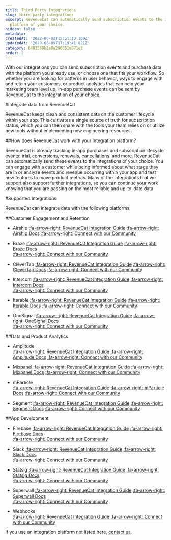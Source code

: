 ```yaml
---
title: Third Party Integrations
slug: third-party-integrations
excerpt: RevenueCat can automatically send subscription events to the integration
  platform of your choice.
hidden: false
metadata: 
createdAt: '2022-06-02T15:51:10.109Z'
updatedAt: '2023-06-09T17:19:41.821Z'
category: 6483560b2e0a290051a971e2
order: 2
---
```

With our integrations you can send subscription events and purchase data with the platform you already use, or choose one that fits your workflow. So whether you are looking for patterns in user behavior, ways to engage with and retain your customers, or product analytics that can help your marketing team level up, in-app purchase events can be sent by RevenueCat to the integration of your choice. 

#Integrate data from RevenueCat

RevenueCat keeps clean and consistent data on the customer lifecycle within your app. This cultivates a single source of truth for subscription status, which you can then share with the tools your team relies on or utilize new tools without implementing new engineering resources.

##How does RevenueCat work with your Integration platform?

RevenueCat is already tracking in-app purchases and subscription lifecycle events: trial, conversions, renewals, cancellations, and more. RevenueCat can automatically send these events to the integrations of your choice. You can engage with a customer while being informed about what stage they are in or analyze events and revenue occurring within your app and test new features to move product metrics. Many of the integrations that we support also support further integrations, so you can continue your work knowing that you are passing on the most reliable and up-to-date data. 

#Supported Integrations

RevenueCat can integrate data with the following platforms:

##Customer Engagement and Retention
 * Airship
    [:fa-arrow-right: RevenueCat Integration Guide](doc:airship)
    [:fa-arrow-right: Airship Docs](https://docs.airship.com/)
    [:fa-arrow-right: Connect with our Community](https://community.revenuecat.com/search/index?q=airship&search_type=tag)

 * Braze
    [:fa-arrow-right: RevenueCat Integration Guide](doc:braze)
    [:fa-arrow-right: Braze Docs](https://www.braze.com/docs)     
    [:fa-arrow-right: Connect with our Community](https://community.revenuecat.com/search/index?q=braze&search_type=tag)
* CleverTap
   [:fa-arrow-right: RevenueCat Integration Guide](doc:clevertap)
   [:fa-arrow-right: CleverTap Docs](https://developer.clevertap.com/docs) 
   [:fa-arrow-right: Connect with our Community](https://community.revenuecat.com/search/index?q=clevertap&search_type=tag)
 * Intercom
    [:fa-arrow-right: RevenueCat Integration Guide](doc:intercom)
    [:fa-arrow-right: Intercom Docs](https://developers.intercom.com/building-apps/docs)     
    [:fa-arrow-right: Connect with our Community](https://community.revenuecat.com/search/index?q=intercom&search_type=tag)

 * Iterable
    [:fa-arrow-right: RevenueCat Integration Guide](doc:iterable)
    [:fa-arrow-right: Iterable Docs](https://support.iterable.com/hc/en-us)
    [:fa-arrow-right: Connect with our Community](https://community.revenuecat.com/search/index?q=iterable&search_type=tag)
 * OneSignal
    [:fa-arrow-right: RevenueCat Integration Guide](doc:onesignal)
    [:fa-arrow-right: OneSignal Docs](https://documentation.onesignal.com/docs)     
    [:fa-arrow-right: Connect with our Community](https://community.revenuecat.com/search/index?q=onesignal&search_type=tag)

##Data and Product Analytics
 * Amplitude   
    [:fa-arrow-right: RevenueCat Integration Guide](doc:amplitude)
    [:fa-arrow-right: Amplitude Docs](https://help.amplitude.com/hc/en-us)
    [:fa-arrow-right: Connect with our Community](https://community.revenuecat.com/search/index?q=amplitude&search_type=tag)

* Mixpanel
    [:fa-arrow-right: RevenueCat Integration Guide](doc:mixpanel)
   [:fa-arrow-right: Mixpanel Docs](https://developer.mixpanel.com/docs) 
   [:fa-arrow-right: Connect with our Community](https://community.revenuecat.com/search/index?q=mixpanel&search_type=tag)
* mParticle    
   [:fa-arrow-right: RevenueCat Integration Guide](doc:mparticle)
   [:fa-arrow-right: mParticle Docs](https://docs.mparticle.com/) 
   [:fa-arrow-right: Connect with our Community](https://community.revenuecat.com/search/index?q=mparticle&search_type=tag)
* Segment
   [:fa-arrow-right: RevenueCat Integration Guide](doc:segment)
   [:fa-arrow-right: Segment Docs](https://segment.com/docs/?ref=nav) 
   [:fa-arrow-right: Connect with our Community](https://community.revenuecat.com/search/index?q=segment&search_type=tag)

##App Development
 * Firebase
    [:fa-arrow-right: RevenueCat Integration Guide](doc:firebase)
    [:fa-arrow-right: Firebase Docs](https://firebase.google.com/docs/)     
    [:fa-arrow-right: Connect with our Community](https://community.revenuecat.com/search/index?q=firebase&search_type=tag)

 * Slack
    [:fa-arrow-right: RevenueCat Integration Guide](doc:slack)
    [:fa-arrow-right: Slack Docs](https://slack.com/help/articles/115005265063-Incoming-webhooks-for-Slack)     
    [:fa-arrow-right: Connect with our Community](https://community.revenuecat.com/search/index?q=slack&search_type=tag)
 * Statsig
    [:fa-arrow-right: RevenueCat Integration Guide](doc:statsig)
    [:fa-arrow-right: Statsig Docs](https://docs.statsig.com/)     
    [:fa-arrow-right: Connect with our Community](https://community.revenuecat.com/search/index?q=statsig&search_type=tag)
 * Superwall
    [:fa-arrow-right: RevenueCat Integration Guide](doc:superwall)
    [:fa-arrow-right: Superwall Docs](https://docs.superwall.com/docs)     
    [:fa-arrow-right: Connect with our Community](https://community.revenuecat.com/search/index?q=superwall&search_type=tag)
* Webhooks   
    [:fa-arrow-right: RevenueCat Integration Guide](doc:webhooks)
    [:fa-arrow-right: Connect with our Community](https://community.revenuecat.com/search/index?q=webhooks&search_type=tag)



If you use an integration platform not listed here, [contact us](https://www.revenuecat.com/contact).